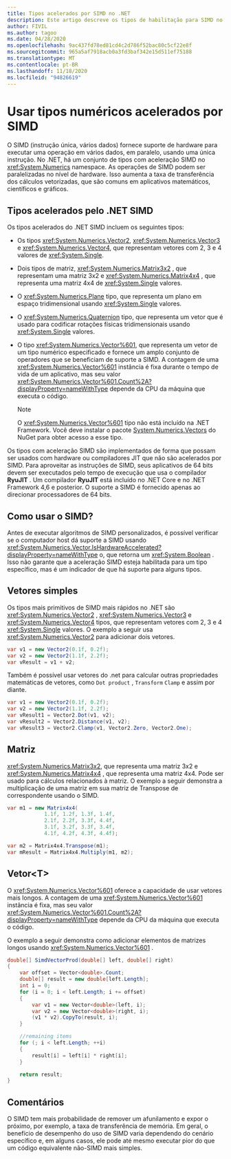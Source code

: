 ```yaml
---
title: Tipos acelerados por SIMD no .NET
description: Este artigo descreve os tipos de habilitação para SIMD no .NET e demonstra como usar operações de hardware SIMD em C# e .NET.
author: FIVIL
ms.author: tagoo
ms.date: 04/28/2020
ms.openlocfilehash: 9ac437fd78ed81cd4c2d786f52bac80c5cf22e8f
ms.sourcegitcommit: 965a5af7918acb0a3fd3baf342e15d511ef75188
ms.translationtype: MT
ms.contentlocale: pt-BR
ms.lasthandoff: 11/18/2020
ms.locfileid: "94826619"
---
```

# <a name="use-simd-accelerated-numeric-types"></a>Usar tipos numéricos acelerados por SIMD

O SIMD (instrução única, vários dados) fornece suporte de hardware para executar uma operação em vários dados, em paralelo, usando uma única instrução. No .NET, há um conjunto de tipos com aceleração SIMD no <xref:System.Numerics> namespace. As operações de SIMD podem ser paralelizadas no nível de hardware. Isso aumenta a taxa de transferência dos cálculos vetorizadas, que são comuns em aplicativos matemáticos, científicos e gráficos.

## <a name="net-simd-accelerated-types"></a>Tipos acelerados pelo .NET SIMD

Os tipos acelerados do .NET SIMD incluem os seguintes tipos:

- Os tipos <xref:System.Numerics.Vector2>, <xref:System.Numerics.Vector3> e <xref:System.Numerics.Vector4>, que representam vetores com 2, 3 e 4 valores de <xref:System.Single>.

- Dois tipos de matriz, <xref:System.Numerics.Matrix3x2> , que representam uma matriz 3x2 e <xref:System.Numerics.Matrix4x4> , que representa uma matriz 4x4 de <xref:System.Single> valores.

- O <xref:System.Numerics.Plane> tipo, que representa um plano em espaço tridimensional usando <xref:System.Single> valores.

- O <xref:System.Numerics.Quaternion> tipo, que representa um vetor que é usado para codificar rotações físicas tridimensionais usando <xref:System.Single> valores.

- O tipo <xref:System.Numerics.Vector%601>, que representa um vetor de um tipo numérico especificado e fornece um amplo conjunto de operadores que se beneficiam de suporte a SIMD. A contagem de uma <xref:System.Numerics.Vector%601> instância é fixa durante o tempo de vida de um aplicativo, mas seu valor <xref:System.Numerics.Vector%601.Count%2A?displayProperty=nameWithType> depende da CPU da máquina que executa o código.

  > [!NOTE]
  > O <xref:System.Numerics.Vector%601> tipo não está incluído na .NET Framework. Você deve instalar o pacote [System.Numerics.Vectors](https://www.nuget.org/packages/System.Numerics.Vectors) do NuGet para obter acesso a esse tipo.
  
Os tipos com aceleração SIMD são implementados de forma que possam ser usados com hardware ou compiladores JIT que não são acelerados por SIMD. Para aproveitar as instruções de SIMD, seus aplicativos de 64 bits devem ser executados pelo tempo de execução que usa o compilador **RyuJIT** . Um compilador **RyuJIT** está incluído no .NET Core e no .NET Framework 4,6 e posterior. O suporte a SIMD é fornecido apenas ao direcionar processadores de 64 bits.

## <a name="how-to-use-simd"></a>Como usar o SIMD?

Antes de executar algoritmos de SIMD personalizados, é possível verificar se o computador host dá suporte a SIMD usando <xref:System.Numerics.Vector.IsHardwareAccelerated?displayProperty=nameWithType> o, que retorna um <xref:System.Boolean> . Isso não garante que a aceleração SIMD esteja habilitada para um tipo específico, mas é um indicador de que há suporte para alguns tipos.

## <a name="simple-vectors"></a>Vetores simples

Os tipos mais primitivos de SIMD mais rápidos no .NET são <xref:System.Numerics.Vector2> , <xref:System.Numerics.Vector3> e <xref:System.Numerics.Vector4> tipos, que representam vetores com 2, 3 e 4 <xref:System.Single> valores. O exemplo a seguir usa <xref:System.Numerics.Vector2> para adicionar dois vetores.

```csharp
var v1 = new Vector2(0.1f, 0.2f);
var v2 = new Vector2(1.1f, 2.2f);
var vResult = v1 + v2;
```

Também é possível usar vetores do .net para calcular outras propriedades matemáticas de vetores, como `Dot product` , `Transform` `Clamp` e assim por diante.

```csharp
var v1 = new Vector2(0.1f, 0.2f);
var v2 = new Vector2(1.1f, 2.2f);
var vResult1 = Vector2.Dot(v1, v2);
var vResult2 = Vector2.Distance(v1, v2);
var vResult3 = Vector2.Clamp(v1, Vector2.Zero, Vector2.One);
```

## <a name="matrix"></a>Matriz

<xref:System.Numerics.Matrix3x2>, que representa uma matriz 3x2 e <xref:System.Numerics.Matrix4x4> , que representa uma matriz 4x4. Pode ser usado para cálculos relacionados à matriz. O exemplo a seguir demonstra a multiplicação de uma matriz em sua matriz de Transpose de correspondente usando o SIMD.

```csharp
var m1 = new Matrix4x4(
            1.1f, 1.2f, 1.3f, 1.4f,
            2.1f, 2.2f, 3.3f, 4.4f,
            3.1f, 3.2f, 3.3f, 3.4f,
            4.1f, 4.2f, 4.3f, 4.4f);

var m2 = Matrix4x4.Transpose(m1);
var mResult = Matrix4x4.Multiply(m1, m2);
```

## <a name="vectort"></a>Vetor\<T>

O <xref:System.Numerics.Vector%601> oferece a capacidade de usar vetores mais longos. A contagem de uma <xref:System.Numerics.Vector%601> instância é fixa, mas seu valor <xref:System.Numerics.Vector%601.Count%2A?displayProperty=nameWithType> depende da CPU da máquina que executa o código.

O exemplo a seguir demonstra como adicionar elementos de matrizes longos usando <xref:System.Numerics.Vector%601> .

```csharp
double[] SimdVectorProd(double[] left, double[] right)
{
    var offset = Vector<double>.Count;
    double[] result = new double[left.Length];
    int i = 0;
    for (i = 0; i < left.Length; i += offset)
    {
        var v1 = new Vector<double>(left, i);
        var v2 = new Vector<double>(right, i);
        (v1 * v2).CopyTo(result, i);
    }

    //remaining items
    for (; i < left.Length; ++i)
    {
        result[i] = left[i] * right[i];
    }

    return result;
}
```

## <a name="remarks"></a>Comentários

O SIMD tem mais probabilidade de remover um afunilamento e expor o próximo, por exemplo, a taxa de transferência de memória. Em geral, o benefício de desempenho do uso de SIMD varia dependendo do cenário específico e, em alguns casos, ele pode até mesmo executar pior do que um código equivalente não-SIMD mais simples.
